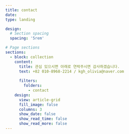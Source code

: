 ```yaml
---
title: contact
date: 
type: landing

design:
  # Section spacing
  spacing: '5rem'

# Page sections
sections:
  - block: collection
    content:
      title: 관심 있으시면 아래로 연락주시면 감사하겠습니다.
      text: +82 010-8968-2214 / kgh_olivia@naver.com
      
      filters:
        folders:
          - contact
    design:
      view: article-grid
      fill_image: false
      columns: 3
      show_date: false
      show_read_time: false
      show_read_more: false
---
```

